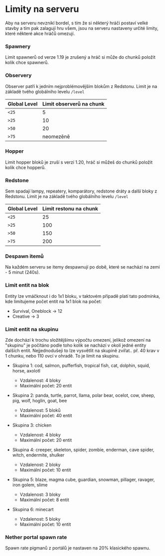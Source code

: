 # Limity na serveru
Aby na serveru nevznikl bordel, s tím že si některý hráči postaví velké stavby a tím pak zalagují hru všem, jsou na serveru nastaveny určité limity, které některé akce hráčů omezují.

### Spawnery
Limit spawnerů od verze 1.19 je zrušený a hráč si může do chunků položit kolik chce spawnerů.

### Observery
Observer patří k jedním nejproblémovějším blokům z Redstonu. Limit je na základě tvého globálního levelu `/level`

| Global Level | Limit observerů na chunk |
| ------ | :------ |
| `<25` | 5 | 
| `>25` | 10 | 
| `>50` | 20 | 
| `>75` | neomezěně |

### Hopper
Limit hopper bloků je zruší s verzí 1.20, hráč si můžeš do chunků položit kolik chce hopperů.

### Redstone
Sem spadají lampy, repeatery, komparátory, redstone dráty a další bloky z Redstonu. Limit je na základě tvého globálního levelu `/level`

| Global Level | Limit restonu na chunk |
| ------ | :------ |
| `<25` | 25 | 
| `>25` | 100 | 
| `>50` | 150 | 
| `>75` | 200 |

### Despawn itemů
Na každém serveru se itemy despawnují po době, které se nachází na zemi - 5 minut (240s).

### Limit entit na blok
Entity lze vmáčknout i do 1x1 bloku, v taktovém případě platí tato podmínka, kde limitujeme počet entit na 1x1 blok na počet:

- Survival, Oneblock -> 12
- Creative -> 3

### Limit entit na skupinu
Zde dochází k trochu složitějšímu výpočtu omezení, jelikož omezení na "skupinu" je počítáno podle toho kolik se nachází v okolí jedné entity dalších entit. Nejjednodušeji to lze vysvětlit na skupině zvířat.. př. 40 krav v 1 chunku, nebo 110 ovcí v ohradě. To je limit na skupinu.

- Skupina 1: cod, salmon, pufferfish, tropical fish, cat, dolphin, squid, horse, axolotl
    - Vzdalenost: 4 bloky
    - Maximální počet: 20 entit

- Skupina 2: panda, turtle, parrot, llama, polar bear, ocelot, cow, sheep, pig, wolf, hoglin, goat, bee
    - Vzdalenost: 5 bloků
    - Maximální počet: 40 entit

- Skupina 3: chicken
    - Vzdalenost: 4 bloky
    - Maximální počet: 20 entit

- Skupina 4: creeper, skeleton, spider, zombie, enderman, cave spider, witch, endermite, shulker
    - Vzdalenost: 2 bloky
    - Maximální počet: 10 entit

- Skupina 5: blaze, magma cube, guardian, snowman, pillager, ravager, iron golem, slime
    - Vzdalenost: 3 bloky
    - Maximální počet: 8 entit

- Skupina 6: minecart
    - Vzdalenost: 5 bloky
    - Maximální počet: 10 entit

### Nether portal spawn rate
Spawn rate pigmanů z portálů je nastaven na 20% klasického spawnu.
